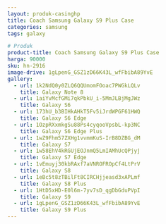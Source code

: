 ```yaml
---
layout: produk-casinghp
title: Coach Samsung Galaxy S9 Plus Case
categories: samsung
tags: galaxy

# Produk
product-title: Coach Samsung Galaxy S9 Plus Case
harga: 90000
sku: hn-2916
image-drive: 1gLpenG_GSZ1zD66K43L_wfFbibA89YvE
gallery:
  - url: 1k2NdQ0y0ZLQ6QQUmomFOoac7PWGkLQLv
    title: Galaxy Note 8
  - url: 1aiYvMcfGMi7qkPbkU_i-5MmJLBjMgJWz
    title: Galaxy S6
  - url: 173hU_b3BIHkAHkT5Fv5iJrdWPGF61HWQ
    title: Galaxy S6 Edge
  - url: 1OzpRXxmkgSu88Ps4cyqooVpsbL-kp3NC
    title: Galaxy S6 Edge Plus
  - url: 1wZ9Fhm57ZXHg1vvmmKuS-IrB8DZBG_dM
    title: Galaxy S7
  - url: 1w58EhV4kRGUjEOJnmQ5LmIAMhUcQPjyj
    title: Galaxy S7 Edge
  - url: 1vEmuyj30kbRAxf7aVNROFROpCf4LtPrV
    title: Galaxy S8
  - url: 1eBc5t8zTBilFt8CIRCHjjeasd3xAPLmf
    title: Galaxy S8 Plus
  - url: 1HtD5xHD-E0l6m-7yv7sD_qgDbGduPVpI
    title: Galaxy S9
  - url: 1gLpenG_GSZ1zD66K43L_wfFbibA89YvE
    title: Galaxy S9 Plus
---
```

